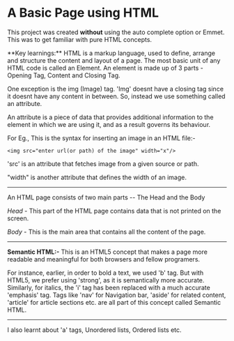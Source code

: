 # A Basic Page using HTML

This project was created **without** using the auto complete option or Emmet. This was to get familiar with pure HTML concepts.

<p>**Key learnings:** HTML is a markup language, used to define, arrange and structure the content and layout of a page. The most basic unit of any HTML code is called an Element. An element is made up of 3 parts - Opening Tag, Content and Closing Tag. </p>

<p>One exception is the img (Image) tag. 'Img' doesnt have a closing tag since it doesnt have any content in between. So, instead we use something called an attribute.</p>

An attribute is a piece of data that provides additional information to the element in which we are using it, and as a result governs its behaviour.

For Eg., This is the syntax for inserting an image in an HTML file:-

    <img src="enter url(or path) of the image" width="x"/>

'src' is an attribute that fetches image from a given source or path.

"width" is another attribute that defines the width of an image.

---

An HTML page consists of two main parts -- The Head and the Body

_Head_ - This part of the HTML page contains data that is not printed on the screen.

_Body_ - This is the main area that contains all the content of the page.

---

**Semantic HTML:-** This is an HTML5 concept that makes a page more readable and meaningful for both browsers and fellow programers.

For instance, earlier, in order to bold a text, we used 'b' tag. But with HTML5, we prefer using 'strong', as it is semantically more accurate. Similarly, for italics, the 'i' tag has been replaced with a much accurate 'emphasis' tag. Tags like 'nav' for Navigation bar, 'aside' for related content, 'article' for article sections etc. are all part of this concept called Semantic HTML.

---

I also learnt about 'a' tags, Unordered lists, Ordered lists etc.
